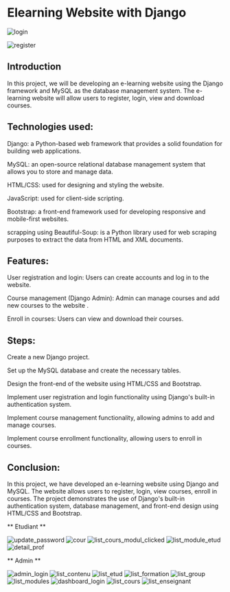 # Elearning Website with Django


![login](https://user-images.githubusercontent.com/48094988/236626582-e4018e39-badc-48a9-a7e5-687b2da26cf1.png)

![register](https://user-images.githubusercontent.com/48094988/236626588-9f039707-3c45-43f4-88f9-7be99e3823a1.png)


## Introduction
In this project, we will be developing an e-learning website using the Django framework and MySQL as the database management system. The e-learning website will allow users to register, login, view and download courses.

## Technologies used:

Django: a Python-based web framework that provides a solid foundation for building web applications.

MySQL: an open-source relational database management system that allows you to store and manage data.

HTML/CSS: used for designing and styling the website.

JavaScript: used for client-side scripting.

Bootstrap: a front-end framework used for developing responsive and mobile-first websites.

scrapping using Beautiful-Soup: is a Python library used for web scraping purposes to extract the data from HTML and XML documents.

## Features:

User registration and login: Users can create accounts and log in to the website.

Course management (Django Admin): Admin can manage courses and add new courses to the website .

Enroll in courses: Users can view and download their courses.

## Steps:

Create a new Django project.

Set up the MySQL database and create the necessary tables.

Design the front-end of the website using HTML/CSS and Bootstrap.

Implement user registration and login functionality using Django's built-in authentication system.

Implement course management functionality, allowing admins to add and manage courses.

Implement course enrollment functionality, allowing users to enroll in courses.


## Conclusion:

In this project, we have developed an e-learning website using Django and MySQL. The website allows users to register, login, view courses, enroll in courses. The project demonstrates the use of Django's built-in authentication system, database management, and front-end design using HTML/CSS and Bootstrap.






** Etudiant **

![update_password](https://user-images.githubusercontent.com/48094988/236626770-64981587-f68c-40ce-bd9f-c917520ea5ff.png)
![cour](https://user-images.githubusercontent.com/48094988/236626773-e6030550-b964-427d-ae9e-4637a7ad9db3.jpg)
![list_cours_modul_clicked](https://user-images.githubusercontent.com/48094988/236626778-de779d7a-e789-4ecb-be3f-5b7e5ef213cc.png)
![list_module_etud](https://user-images.githubusercontent.com/48094988/236626768-ba237f77-1932-4511-9948-7ec2b76d610c.png)
![detail_prof](https://user-images.githubusercontent.com/48094988/236626775-0ae803d1-8f1e-4ea0-8732-8f9a28057e35.png)

** Admin **

![admin_login](https://user-images.githubusercontent.com/48094988/236626771-8cb26344-a95e-4480-b0d5-4eba0fc8855a.png)
![list_contenu](https://user-images.githubusercontent.com/48094988/236626776-8352cc96-0a25-4b86-aeed-131d2dec7de7.png)
![list_etud](https://user-images.githubusercontent.com/48094988/236626764-b23d27e4-a5c3-4a12-8f1a-69c6c9526181.png)
![list_formation](https://user-images.githubusercontent.com/48094988/236626766-dea0f756-d3ed-467c-a089-8d7b6c4bf266.png)
![list_group](https://user-images.githubusercontent.com/48094988/236626767-d7748493-6fd1-4c54-8d6d-250ee771a221.png)
![list_modules](https://user-images.githubusercontent.com/48094988/236626769-4637330c-a5cf-471c-a1f2-1d35eb6243f5.png)
![dashboard_login](https://user-images.githubusercontent.com/48094988/236626774-4df8be70-550d-4b7c-8df0-6e6742b1e4cd.png)
![list_cours](https://user-images.githubusercontent.com/48094988/236626777-eedefbe8-477c-44e0-ad45-4d331823f099.png)
![list_enseignant](https://user-images.githubusercontent.com/48094988/236626779-5ae0e314-4449-41f2-8b2e-f63904b6f92f.png)








